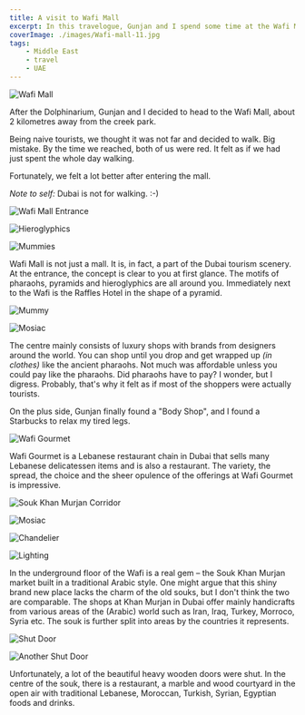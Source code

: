 ```yaml
---
title: A visit to Wafi Mall
excerpt: In this travelogue, Gunjan and I spend some time at the Wafi Mall in Dubai.
coverImage: ./images/Wafi-mall-11.jpg
tags:
    - Middle East
    - travel
    - UAE
---
```


![Wafi Mall](./images/Wafi-mall-2.jpg)

After the Dolphinarium, Gunjan and I decided to head to the Wafi Mall, about 2 kilometres away from the creek park.

Being naive tourists, we thought it was not far and decided to walk. Big mistake. By the time we reached, both of us were red. It felt as if we had just spent the whole day walking.

Fortunately, we felt a lot better after entering the mall.

_Note to self:_ Dubai is not for walking. :-)

![Wafi Mall Entrance](./images/Wafi-mall-4.jpg)

![Hieroglyphics](./images/Wafi-mall-3.jpg)

![Mummies](./images/Wafi-mall-2.jpg)

Wafi Mall is not just a mall. It is, in fact, a part of the Dubai tourism scenery. At the entrance, the concept is clear to you at first glance. The motifs of pharaohs, pyramids and hieroglyphics are all around you. Immediately next to the Wafi is the Raffles Hotel in the shape of a pyramid.

![Mummy](./images//Wafi-mall-6.jpg)

![Mosiac](./images/Wafi-mall-7.jpg)

The centre mainly consists of luxury shops with brands from designers around the world. You can shop until you drop and get wrapped up _(in clothes)_ like the ancient pharaohs. Not much was affordable unless you could pay like the pharaohs. Did pharaohs have to pay? I wonder, but I digress. Probably, that's why it felt as if most of the shoppers were actually tourists.

On the plus side, Gunjan finally found a "Body Shop", and I found a Starbucks to relax my tired legs.

![Wafi Gourmet](./images/Wafi-mall-9.jpg)

Wafi Gourmet is a Lebanese restaurant chain in Dubai that sells many Lebanese delicatessen items and is also a restaurant. The variety, the spread, the choice and the sheer opulence of the offerings at Wafi Gourmet is impressive.

![Souk Khan Murjan Corridor](./images/Wafi-mall-11.jpg)

![Mosiac](./images/Wafi-mall-8.jpg)

![Chandelier](./images/Wafi-mall-1.jpg)

![Lighting](./images/Wafi-mall-10.jpg)

In the underground floor of the Wafi is a real gem – the Souk Khan Murjan market built in a traditional Arabic style. One might argue that this shiny brand new place lacks the charm of the old souks, but I don't think the two are comparable. The shops at Khan Murjan in Dubai offer mainly handicrafts from various areas of the (Arabic) world such as Iran, Iraq, Turkey, Morroco, Syria etc. The souk is further split into areas by the countries it represents.

![Shut Door](./images/Wafi-mall-12.jpg)

![Another Shut Door](./images/Wafi-mall-13.jpg)

Unfortunately, a lot of the beautiful heavy wooden doors were shut. In the centre of the souk, there is a restaurant, a marble and wood courtyard in the open air with traditional Lebanese, Moroccan, Turkish, Syrian, Egyptian foods and drinks.
